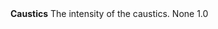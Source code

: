 <tr>
<td><strong>Caustics</strong></td>
<td>The intensity of the caustics.</td>
<td>None</td>
<td>1.0</td>
</tr>
